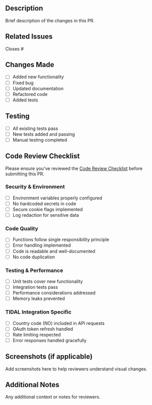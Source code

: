## Description

Brief description of the changes in this PR.

## Related Issues

Closes #

## Changes Made

- [ ] Added new functionality
- [ ] Fixed bug
- [ ] Updated documentation
- [ ] Refactored code
- [ ] Added tests

## Testing

- [ ] All existing tests pass
- [ ] New tests added and passing
- [ ] Manual testing completed

## Code Review Checklist

Please ensure you've reviewed the [Code Review Checklist](docs/REVIEW_CHECKLIST.md) before submitting this PR.

### Security & Environment
- [ ] Environment variables properly configured
- [ ] No hardcoded secrets in code
- [ ] Secure cookie flags implemented
- [ ] Log redaction for sensitive data

### Code Quality
- [ ] Functions follow single responsibility principle
- [ ] Error handling implemented
- [ ] Code is readable and well-documented
- [ ] No code duplication

### Testing & Performance
- [ ] Unit tests cover new functionality
- [ ] Integration tests pass
- [ ] Performance considerations addressed
- [ ] Memory leaks prevented

### TIDAL Integration Specific
- [ ] Country code (NO) included in API requests
- [ ] OAuth token refresh handled
- [ ] Rate limiting respected
- [ ] Error responses handled gracefully

## Screenshots (if applicable)

Add screenshots here to help reviewers understand visual changes.

## Additional Notes

Any additional context or notes for reviewers.
